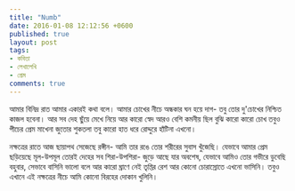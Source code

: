 ```yaml
---
title: "Numb"
date: 2016-01-08 12:12:56 +0600
published: true
layout: post
tags:
- কবিতা
- লেখালেখি
- প্রেম
comments: true
---
```

আমার বিনিদ্র রাত আমার একারই কথা বলে।
আমার চোখের নীচে অন্ধকার ঘন হয়ে দাগ-
তবু তোর দু'চোখের নিশ্চিত কাজল হবেনা।
আর সব দেহ ছুঁয়ে মেখে নিয়ে আর কারো স্বেদ
আরও বেশি কমনীয় ছিল বুঝি কারো কারো চোখ
তবুও পীচের প্রেম মাখেনা জুতোর শুকতলা
তবু কারো হাত ধরে রোদ্দুরে হাঁটিনা এখনো।

নক্ষত্রের রাতে আজ ছায়াপথ সেজেছে রঙ্গীন-
আমি তার রঙে তোর শরীরের সুবাস খুঁজেছি।
যেভাবে আমার প্রেম ছড়িয়েছে মূল-উপমূল
তোরই দেহের সব শিরা-উপশিরা-
জুড়ে আছে যার অবশেষ,
যেভাবে আমিও তোর গভীরে ডুবেছি বহুবার,
সেভাবে বাসিনি ভালো বলে
আর কারো ঘ্রাণে নেই তৃপ্তির রেশ
আর কোনো চোরাস্রোতে এখনো ভাসিনি।
তবুও এখানে এই নক্ষত্রের নীচে
আমি কোনো বিরহের দোকান খুলিনি।
